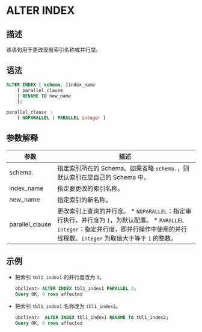 ALTER INDEX 
================================



描述 
-----------------------

该语句用于更改现有索引名称或并行度。

语法 
-----------------------

```sql
ALTER INDEX [ schema. ]index_name
    { parallel_clause
    | RENAME TO new_name
    };

parallel_clause ：
    { NOPARALLEL | PARALLEL integer }
```



参数解释 
-------------------------



|       参数        |                                                                                                               描述                                                                                                                |
|-----------------|---------------------------------------------------------------------------------------------------------------------------------------------------------------------------------------------------------------------------------|
| schema.         | 指定索引所在的 Schema。如果省略 `schema.`，则默认索引在您自己的 Schema 中。                                                                                                                                                                              |
| index_name      | 指定要更改的索引名称。                                                                                                                                                                                                                     |
| new_name        | 指定索引的新名称。                                                                                                                                                                                                                       |
| parallel_clause | 更改索引上查询的并行度。 * `NOPARALLEL`：指定串行执行，并行度为 `1`，为默认配置。   * `PARALLEL integer`：指定并行度，即并行操作中使用的并行线程数。`integer` 为取值大于等于 `1` 的整数。    |



示例 
-----------------------

* 把索引 `tbl1_index1` 的并行度改为 `3`。

  ```sql
  obclient> ALTER INDEX tbl1_index1 PARALLEL 3;
  Query OK, 0 rows affected
  ```

  

* 把索引 `tbl1_index1` 名称改为 `tbl1_index2`。

  ```sql
  obclient>  ALTER INDEX tbl1_index1 RENAME TO tbl1_index2;
  Query OK, 0 rows affected
  ```

  



